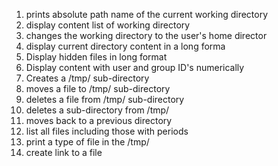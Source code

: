1. prints absolute path name of the current working directory 
2. display content list of working directory
3. changes the working directory to the user's home director
4. display current directory content in a long forma
5. Display hidden files in long format
6. Display content with user and group ID's numerically
7. Creates a /tmp/ sub-directory
8. moves a file to  /tmp/ sub-directory
9. deletes a file from /tmp/ sub-directory
10. deletes a sub-directory from /tmp/
11. moves back to a previous directory
12. list all files including those with periods
13. print a type of file in the /tmp/
14. create link to a file 
